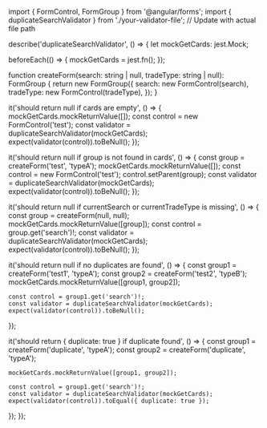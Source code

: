 import { FormControl, FormGroup } from '@angular/forms';
import { duplicateSearchValidator } from './your-validator-file'; // Update with actual file path

describe('duplicateSearchValidator', () => {
  let mockGetCards: jest.Mock;

  beforeEach(() => {
    mockGetCards = jest.fn();
  });

  function createForm(search: string | null, tradeType: string | null): FormGroup {
    return new FormGroup({
      search: new FormControl(search),
      tradeType: new FormControl(tradeType),
    });
  }

  it('should return null if cards are empty', () => {
    mockGetCards.mockReturnValue([]);
    const control = new FormControl('test');
    const validator = duplicateSearchValidator(mockGetCards);
    expect(validator(control)).toBeNull();
  });

  it('should return null if group is not found in cards', () => {
    const group = createForm('test', 'typeA');
    mockGetCards.mockReturnValue([]);
    const control = new FormControl('test');
    control.setParent(group);
    const validator = duplicateSearchValidator(mockGetCards);
    expect(validator(control)).toBeNull();
  });

  it('should return null if currentSearch or currentTradeType is missing', () => {
    const group = createForm(null, null);
    mockGetCards.mockReturnValue([group]);
    const control = group.get('search')!;
    const validator = duplicateSearchValidator(mockGetCards);
    expect(validator(control)).toBeNull();
  });

  it('should return null if no duplicates are found', () => {
    const group1 = createForm('test1', 'typeA');
    const group2 = createForm('test2', 'typeB');
    mockGetCards.mockReturnValue([group1, group2]);

    const control = group1.get('search')!;
    const validator = duplicateSearchValidator(mockGetCards);
    expect(validator(control)).toBeNull();
  });

  it('should return { duplicate: true } if duplicate found', () => {
    const group1 = createForm('duplicate', 'typeA');
    const group2 = createForm('duplicate', 'typeA');

    mockGetCards.mockReturnValue([group1, group2]);

    const control = group1.get('search')!;
    const validator = duplicateSearchValidator(mockGetCards);
    expect(validator(control)).toEqual({ duplicate: true });
  });
});
